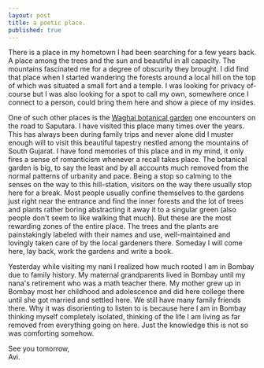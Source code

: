 ```yaml
---
layout: post
title: a poetic place.
published: true
---
```

There is a place in my hometown I had been searching for a few years back. A place among the trees and the sun and beautiful in all capacity. The mountains fascinated me for a degree of obscurity they brought. I did find that place when I started wandering the forests around a local hill on the top of which was situated a small fort and a temple. I was looking for privacy of-course but I was also looking for a spot to call my own, somewhere once I connect to a person, could bring them here and show a piece of my insides. 

One of such other places is the [Waghai botanical garden](https://goo.gl/maps/p2959d2HZd52 "Google Maps link to Waghai botanical garden") one encounters on the road to Saputara. I have visited this place many times over the years. This has always been during family trips and never alone did I muster enough will to visit this beautiful tapestry nestled among the mountains of South Gujarat. I have fond memories of this place and in my mind, it only fires a sense of romanticism whenever a recall takes place. The botanical garden is big, to say the least and by all accounts much removed from the normal patterns of urbanity and pace. Being a stop so calming to the senses on the way to this hill-station, visitors on the way there usually stop here for a break. Most people usually confine themselves to the gardens just right near the entrance and find the inner forests and the lot of trees and plants rather boring abstracting it away it to a singular green (also people don't seem to like walking that much). But these are the most rewarding zones of the entire place. The trees and the plants are painstakingly labeled with their names and use, well-maintained and lovingly taken care of by the local gardeners there. Someday I will come here, lay back, work the gardens and write a book.

Yesterday while visiting my nani I realized how much rooted I am in Bombay due to family history. My maternal grandparents lived in Bombay until my nana's retirement who was a math teacher there. My mother grew up in Bombay most her childhood and adolescence and did here college there until she got married and settled here. We still have many family friends there. Why it was disorienting to listen to is because here I am in Bombay thinking myself completely isolated, thinking of the life I am living as far removed from everything going on here. Just the knowledge this is not so was comforting somehow. 

See you tomorrow,  
Avi.
